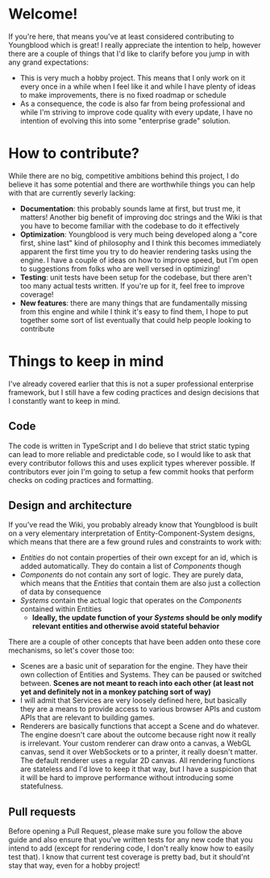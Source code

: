 # Welcome!

If you're here, that means you've at least considered contributing to Youngblood which is great! I really appreciate the intention to help, however there are a couple of things that I'd like to clarify before you jump in with any grand expectations:

- This is very much a hobby project. This means that I only work on it every once in a while when I feel like it and while I have plenty of ideas to make improvements, there is no fixed roadmap or schedule
- As a consequence, the code is also far from being professional and while I'm striving to improve code quality with every update, I have no intention of evolving this into some "enterprise grade" solution.

# How to contribute?

While there are no big, competitive ambitions behind this project, I do believe it has some potential and there are worthwhile things you can help with that are currently severly lacking:

- **Documentation**: this probably sounds lame at first, but trust me, it matters! Another big benefit of improving doc strings and the Wiki is that you have to become familiar with the codebase to do it effectively
- **Optimization**: Youngblood is very much being developed along a "core first, shine last" kind of philosophy and I think this becomes immediately apparent the first time you try to do heavier rendering tasks using the engine. I have a couple of ideas on how to improve speed, but I'm open to suggestions from folks who are well versed in optimizing!
- **Testing**: unit tests have been setup for the codebase, but there aren't too many actual tests written. If you're up for it, feel free to improve coverage!
- **New features**: there are many things that are fundamentally missing from this engine and while I think it's easy to find them, I hope to put together some sort of list eventually that could help people looking to contribute

# Things to keep in mind

I've already covered earlier that this is not a super professional enterprise framework, but I still have a few coding practices and design decisions that I constantly want to keep in mind.

## Code

The code is written in TypeScript and I do believe that strict static typing can lead to more reliable and predictable code, so I would like to ask that every contributor follows this and uses explicit types wherever possible. If contributors ever join I'm going to setup a few commit hooks that perform checks on coding practices and formatting.

## Design and architecture

If you've read the Wiki, you probably already know that Youngblood is built on a very elementary interpretation of Entity-Component-System designs, which means that there are a few ground rules and constraints to work with:

- *Entities* do not contain properties of their own except for an id, which is added automatically. They do contain a list of *Components* though
- *Components* do not contain any sort of logic. They are purely data, which means that the *Entities* that contain them are also just a collection of data by consequence
- *Systems* contain the actual logic that operates on the *Components* contained within Entities
  - **Ideally, the update function of your *Systems* should be only modify relevant entities and otherwise avoid stateful behavior**

There are a couple of other concepts that have been adden onto these core mechanisms, so let's cover those too:

- Scenes are a basic unit of separation for the engine. They have their own collection of Entities and Systems. They can be paused or switched between. **Scenes are not meant to reach into each other (at least not yet and definitely not in a monkey patching sort of way)**
- I will admit that Services are very loosely defined here, but basically they are a means to provide access to various browser APIs and custom APIs that are relevant to building games.
- Renderers are basically functions that accept a Scene and do whatever. The engine doesn't care about the outcome because right now it really is irrelevant. Your custom renderer can draw onto a canvas, a WebGL canvas, send it over WebSockets or to a printer, it really doesn't matter. The default renderer uses a regular 2D canvas. All rendering functions are stateless and I'd love to keep it that way, but I have a suspicion that it will be hard to improve performance without introducing some statefulness.

## Pull requests

Before opening a Pull Request, please make sure you follow the above guide and also ensure that you've written tests for any new code that you intend to add (except for rendering code, I don't really know how to easily test that). I know that current test coverage is pretty bad, but it should'nt stay that way, even for a hobby project!